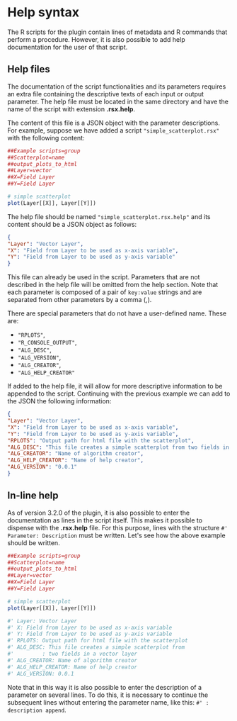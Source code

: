 # Help syntax

The R scripts for the plugin contain lines of metadata and R commands that perform a procedure. However, it is also possible to add help documentation for the user of that script.

## Help files

The documentation of the script functionalities and its parameters requires an extra file containing the descriptive texts of each input or output parameter. The help file must be located in the same directory and have the name of the script with extension  **.rsx.help**.

The content of this file is a JSON object with the parameter descriptions. For example, suppose we have added a script `"simple_scatterplot.rsx"` with the following content:

```r
##Example scripts=group
##Scatterplot=name
##output_plots_to_html
##Layer=vector
##X=Field Layer
##Y=Field Layer

# simple scatterplot
plot(Layer[[X]], Layer[[Y]])
```
 
The help file should be named `"simple_scatterplot.rsx.help"` and its content should be a JSON object as follows:

```json
{
"Layer": "Vector Layer",
"X": "Field from Layer to be used as x-axis variable",
"Y": "Field from Layer to be used as y-axis variable"
}
```

This file can already be used in the script. Parameters that are not described in the help file will be omitted from the help section. Note that each parameter is composed of a pair of `key:value` strings and are separated from other parameters by a comma (,).  

There are special parameters that do not have a user-defined name. These are:

- `"RPLOTS"`, 
- `"R_CONSOLE_OUTPUT"`, 
- `"ALG_DESC"`,
- `"ALG_VERSION"`, 
- `"ALG_CREATOR"`,
- `"ALG_HELP_CREATOR"`

If added to the help file, it will allow for more descriptive information to be appended to the script. Continuing with the previous example we can add to the JSON the following information:

```json
{
"Layer": "Vector Layer",
"X": "Field from Layer to be used as x-axis variable",
"Y": "Field from Layer to be used as y-axis variable",
"RPLOTS": "Output path for html file with the scatterplot",
"ALG_DESC": "This file creates a simple scatterplot from two fields in a vector layer",
"ALG_CREATOR": "Name of algorithm creator",
"ALG_HELP_CREATOR": "Name of help creator",
"ALG_VERSION": "0.0.1"
}
```

## In-line help
 
As of version 3.2.0 of the plugin, it is also possible to enter the documentation as lines in the script itself. This makes it possible to dispense with the **.rsx.help** file. For this purpose, lines with the structure `#' Parameter: Description` must be written. Let's see how the above example should be written.
```r
##Example scripts=group
##Scatterplot=name
##output_plots_to_html
##Layer=vector
##X=Field Layer
##Y=Field Layer

# simple scatterplot
plot(Layer[[X]], Layer[[Y]])

#' Layer: Vector Layer
#' X: Field from Layer to be used as x-axis variable
#' Y: Field from Layer to be used as y-axis variable
#' RPLOTS: Output path for html file with the scatterplot
#' ALG_DESC: This file creates a simple scatterplot from 
#'         : two fields in a vector layer
#' ALG_CREATOR: Name of algorithm creator
#' ALG_HELP_CREATOR: Name of help creator
#' ALG_VERSION: 0.0.1
```

Note that in this way it is also possible to enter the description of a parameter on several lines. To do this, it is necessary to continue the subsequent lines without entering the parameter name, like this: `#' : description append`.
